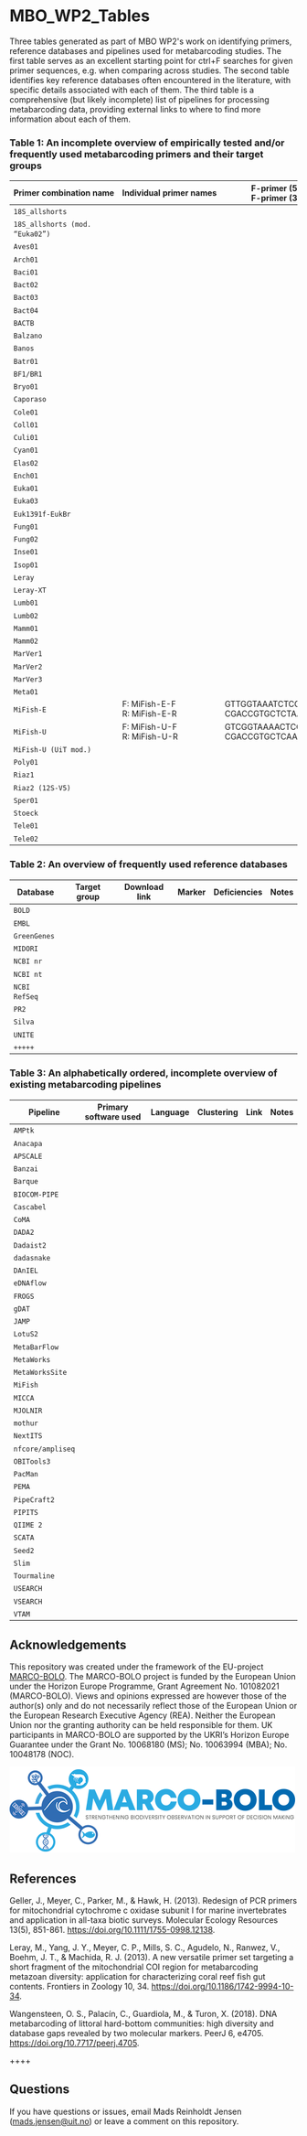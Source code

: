 # MBO_WP2_Tables
Three tables generated as part of MBO WP2's work on identifying primers, reference databases and pipelines used for metabarcoding studies. The first table serves as an excellent starting point for ctrl+F searches for given primer sequences, e.g. when comparing across studies. The second table identifies key reference databases often encountered in the literature, with specific details associated with each of them. The third table is a comprehensive (but likely incomplete) list of pipelines for processing metabarcoding data, providing external links to where to find more information about each of them.

### Table 1: An incomplete overview of empirically tested and/or frequently used metabarcoding primers and their target groups

|Primer&nbsp;combination&nbsp;name|Individual&nbsp;primer&nbsp;names|F-primer (5′-3′) <br> F-primer (3′-5′)|R-primer (5′-3′) <br> R-primer (3′-5′)|Marker|Target&nbsp;group|Fragment&nbsp;size&nbsp;(bp)|Reference(s)|Random&nbsp;usage&nbsp;notes|
|-----------|------------|--------------------------------------|--------------------------------------|------|------------|------------------|------------|-----|
|`18S_allshorts`|||||||||
|`18S_allshorts (mod. “Euka02”)`|||||||||
|`Aves01`|||||||||
|`Arch01`|||||||||
|`Baci01`|||||||||
|`Bact02`|||||||||
|`Bact03`|||||||||
|`Bact04`|||||||||
|`BACTB`|||||||||
|`Balzano`|||||||||
|`Banos`|||||||||
|`Batr01`|||||||||
|`BF1/BR1`|||||||||
|`Bryo01`|||||||||
|`Caporaso`|||||||||
|`Cole01`|||||||||
|`Coll01`|||||||||
|`Culi01`|||||||||
|`Cyan01`|||||||||
|`Elas02`|||||||||
|`Ench01`|||||||||
|`Euka01`|||||||||
|`Euka03`|||||||||
|`Euk1391f-EukBr`|||||||||
|`Fung01`|||||||||
|`Fung02`|||||||||
|`Inse01`|||||||||
|`Isop01`|||||||||
|`Leray`|||||||||
|`Leray-XT`|||||||||
|`Lumb01`|||||||||
|`Lumb02`|||||||||
|`Mamm01`|||||||||
|`Mamm02`|||||||||
|`MarVer1`|||||||||
|`MarVer2`|||||||||
|`MarVer3`|||||||||
|`Meta01`|||||||||
|`MiFish-E`|F: MiFish-E-F <br> R: MiFish-E-R|GTTGGTAAATCTCGTGCCAGC <br> CGACCGTGCTCTAAATGGTTG|CATAGTGGGGTATCTAATCCTAGTTTG <br> GTTTGATCCTAATCTATGGGGTGATAC|12S|Fishes/vertebrates|170–185|Miya et al. (2015)|Elasmobranch-optimized.|
|`MiFish-U`|F: MiFish-U-F <br> R: MiFish-U-R|GTCGGTAAAACTCGTGCCAGC <br> CGACCGTGCTCAAAATGGCTG|CATAGTGGGGTATCTAATCCCAGTTTG <br> GTTTGACCCTAATCTATGGGGTGATAC|12S|Fishes/vertebrates|163–185|Miya et al. (2015)|Universal version.|
|`MiFish-U (UiT mod.)`|||||||||
|`Poly01`|||||||||
|`Riaz1`|||||||||
|`Riaz2 (12S-V5)`|||||||||
|`Sper01`|||||||||
|`Stoeck`|||||||||
|`Tele01`|||||||||
|`Tele02`|||||||||

### Table 2: An overview of frequently used reference databases
|Database|Target group|Download link|Marker|Deficiencies|Notes|
|-----------|------------|--------------------------------------|------|------------|------------------|
|`BOLD`||||||
|`EMBL`||||||
|`GreenGenes`||||||
|`MIDORI`||||||
|`NCBI nr`||||||
|`NCBI nt`||||||
|`NCBI RefSeq`||||||
|`PR2`||||||
|`Silva`||||||
|`UNITE`||||||
|`+++++`||||||

### Table 3: An alphabetically ordered, incomplete overview of existing metabarcoding pipelines
|Pipeline|Primary software used|Language|Clustering|Link|Notes|
|-----------|------------|--------------------------------------|------|------------|------------------|
|`AMPtk`||||||
|`Anacapa`||||||
|`APSCALE`||||||
|`Banzai`||||||
|`Barque`||||||
|`BIOCOM-PIPE`||||||
|`Cascabel`||||||
|`CoMA`||||||
|`DADA2`||||||
|`Dadaist2`||||||
|`dadasnake`||||||
|`DAnIEL`||||||
|`eDNAflow`||||||
|`FROGS`||||||
|`gDAT`||||||
|`JAMP`||||||
|`LotuS2`||||||
|`MetaBarFlow`||||||
|`MetaWorks`||||||
|`MetaWorksSite`||||||
|`MiFish`||||||
|`MICCA`||||||
|`MJOLNIR`||||||
|`mothur`||||||
|`NextITS`||||||
|`nfcore/ampliseq`||||||
|`OBITools3`||||||
|`PacMan`||||||
|`PEMA`||||||
|`PipeCraft2`||||||
|`PIPITS`||||||
|`QIIME 2`||||||
|`SCATA`||||||
|`Seed2`||||||
|`Slim`||||||
|`Tourmaline`||||||
|`USEARCH`||||||
|`VSEARCH`||||||
|`VTAM`||||||

## Acknowledgements
This repository was created under the framework of the EU-project [MARCO-BOLO](https://marcobolo-project.eu/). The MARCO-BOLO project is funded by the European Union under the Horizon Europe Programme, Grant Agreement No. 101082021 (MARCO-BOLO). Views and opinions expressed are however those of the author(s) only and do not necessarily reflect those of the European Union or the European Research Executive Agency (REA). Neither the European Union nor the granting authority can be held responsible for them. UK participants in MARCO-BOLO are supported by the UKRI’s Horizon Europe Guarantee under the Grant No. 10068180 (MS); No. 10063994 (MBA); No. 10048178 (NOC).

![Fig2](figures_readme/MARCO-BOLO_logo_col.png)

## References 
Geller, J., Meyer, C., Parker, M., & Hawk, H. (2013). Redesign of PCR primers for mitochondrial cytochrome c oxidase subunit I for marine invertebrates and application in all-taxa biotic surveys. Molecular Ecology Resources 13(5), 851-861. https://doi.org/10.1111/1755-0998.12138.

Leray, M., Yang, J. Y., Meyer, C. P., Mills, S. C., Agudelo, N., Ranwez, V., Boehm, J. T., & Machida, R. J. (2013). A new versatile primer set targeting a short fragment of the mitochondrial COI region for metabarcoding metazoan diversity: application for characterizing coral reef fish gut contents. Frontiers in Zoology 10, 34. https://doi.org/10.1186/1742-9994-10-34.

Wangensteen, O. S., Palacín, C., Guardiola, M., & Turon, X. (2018). DNA metabarcoding of littoral hard-bottom communities: high diversity and database gaps revealed by two molecular markers. PeerJ 6, e4705. https://doi.org/10.7717/peerj.4705.

++++

## Questions
If you have questions or issues, email Mads Reinholdt Jensen (mads.jensen@uit.no) or leave a comment on this repository.
